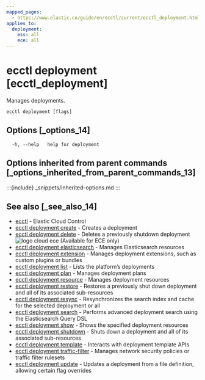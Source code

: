 ```yaml
---
mapped_pages:
  - https://www.elastic.co/guide/en/ecctl/current/ecctl_deployment.html
applies_to:
  deployment:
    ess: all
    ece: all
---
```


# ecctl deployment [ecctl_deployment]

Manages deployments.

```
ecctl deployment [flags]
```


## Options [_options_14]

```
  -h, --help   help for deployment
```


## Options inherited from parent commands [_options_inherited_from_parent_commands_13]

:::{include} _snippets/inherited-options.md
:::


## See also [_see_also_14]

* [ecctl](/reference/ecctl.md)	 - Elastic Cloud Control
* [ecctl deployment create](/reference/ecctl_deployment_create.md)	 - Creates a deployment
* [ecctl deployment delete](/reference/ecctl_deployment_delete.md)	 - Deletes a previously shutdown deployment ![logo cloud ece](https://doc-icons.s3.us-east-2.amazonaws.com/logo_cloud_ece.svg "Supported on {{ece}}") (Available for ECE only)
* [ecctl deployment elasticsearch](/reference/ecctl_deployment_elasticsearch.md)	 - Manages Elasticsearch resources
* [ecctl deployment extension](/reference/ecctl_deployment_extension.md)	 - Manages deployment extensions, such as custom plugins or bundles
* [ecctl deployment list](/reference/ecctl_deployment_list.md)	 - Lists the platform’s deployments
* [ecctl deployment plan](/reference/ecctl_deployment_plan.md)	 - Manages deployment plans
* [ecctl deployment resource](/reference/ecctl_deployment_resource.md)	 - Manages deployment resources
* [ecctl deployment restore](/reference/ecctl_deployment_restore.md)	 - Restores a previously shut down deployment and all of its associated sub-resources
* [ecctl deployment resync](/reference/ecctl_deployment_resync.md)	 - Resynchronizes the search index and cache for the selected deployment or all
* [ecctl deployment search](/reference/ecctl_deployment_search.md)	 - Performs advanced deployment search using the Elasticsearch Query DSL
* [ecctl deployment show](/reference/ecctl_deployment_show.md)	 - Shows the specified deployment resources
* [ecctl deployment shutdown](/reference/ecctl_deployment_shutdown.md)	 - Shuts down a deployment and all of its associated sub-resources
* [ecctl deployment template](/reference/ecctl_deployment_template.md)	 - Interacts with deployment template APIs
* [ecctl deployment traffic-filter](/reference/ecctl_deployment_traffic-filter.md)	 - Manages network security policies or traffic filter rulesets
* [ecctl deployment update](/reference/ecctl_deployment_update.md)	 - Updates a deployment from a file definition, allowing certain flag overrides

